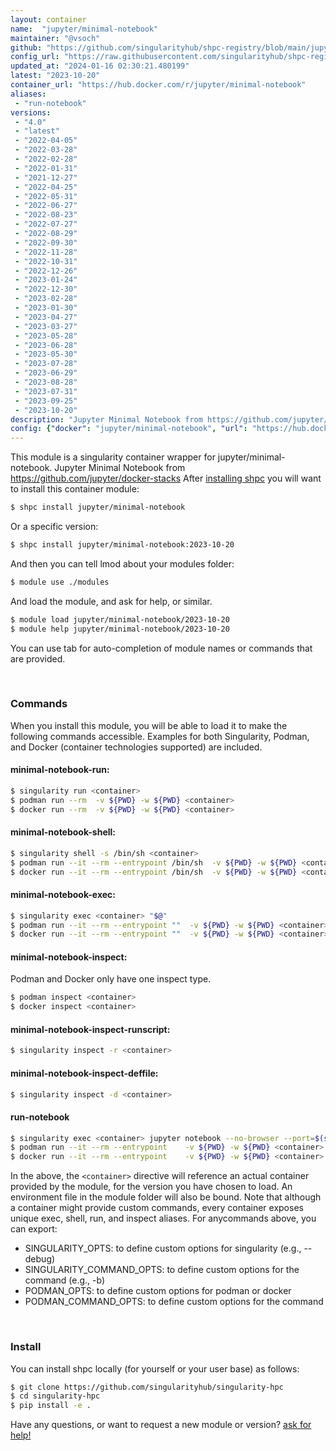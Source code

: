```yaml
---
layout: container
name:  "jupyter/minimal-notebook"
maintainer: "@vsoch"
github: "https://github.com/singularityhub/shpc-registry/blob/main/jupyter/minimal-notebook/container.yaml"
config_url: "https://raw.githubusercontent.com/singularityhub/shpc-registry/main/jupyter/minimal-notebook/container.yaml"
updated_at: "2024-01-16 02:30:21.480199"
latest: "2023-10-20"
container_url: "https://hub.docker.com/r/jupyter/minimal-notebook"
aliases:
 - "run-notebook"
versions:
 - "4.0"
 - "latest"
 - "2022-04-05"
 - "2022-03-28"
 - "2022-02-28"
 - "2022-01-31"
 - "2021-12-27"
 - "2022-04-25"
 - "2022-05-31"
 - "2022-06-27"
 - "2022-08-23"
 - "2022-07-27"
 - "2022-08-29"
 - "2022-09-30"
 - "2022-11-28"
 - "2022-10-31"
 - "2022-12-26"
 - "2023-01-24"
 - "2022-12-30"
 - "2023-02-28"
 - "2023-01-30"
 - "2023-04-27"
 - "2023-03-27"
 - "2023-05-28"
 - "2023-06-28"
 - "2023-05-30"
 - "2023-07-28"
 - "2023-06-29"
 - "2023-08-28"
 - "2023-07-31"
 - "2023-09-25"
 - "2023-10-20"
description: "Jupyter Minimal Notebook from https://github.com/jupyter/docker-stacks"
config: {"docker": "jupyter/minimal-notebook", "url": "https://hub.docker.com/r/jupyter/minimal-notebook", "maintainer": "@vsoch", "description": "Jupyter Minimal Notebook from https://github.com/jupyter/docker-stacks", "latest": {"2023-10-20": "sha256:1c4c8b6c7c27059c353d4e80523c2696e34723fde67d27418873ebeb42032551"}, "tags": {"4.0": "sha256:6f9d189494fe091700681eb39b429dfe1420ad0717697c2e2293779fcb80cd1e", "latest": "sha256:1c4c8b6c7c27059c353d4e80523c2696e34723fde67d27418873ebeb42032551", "2022-04-05": "sha256:81d41c8b10bce94a01aa5b6df1a12ca1f0946b42f378b8221297e6612100377d", "2022-03-28": "sha256:2207739da5b641fed8845913d97bd41cffb372470d97bf5f5be164706ade78b1", "2022-02-28": "sha256:3369a21d4377037e239223b165f44aec62a76e8cbafae15528eff5f4dc159bc8", "2022-01-31": "sha256:f403b4917f873629cc934941deec6015155351d40fb8d485493d2bd6ad719a5c", "2021-12-27": "sha256:1866eaf6a7fc0fc9564650a296625a6a4be24f4c392c95d9b547b92483dad99d", "2022-04-25": "sha256:bf5f9018016b090e59e9abf87531e0031c1535a39d89fe87c7a34e064d330bc0", "2022-05-31": "sha256:31c63280671cec569a03e6e738fee04f08ff6dae2d080ab6f57cc650ec8c7838", "2022-06-27": "sha256:bf498f5be6836f67dcf2ee298b3b0c04366ae9afcc6123716f795e6f5fb49d53", "2022-08-23": "sha256:e5fd7ecc73bbdcd86b500175b82f9f44c34e112f4a9090ff9a26bd64991042ed", "2022-07-27": "sha256:6283248f73796c3288c877ada477a32245bccd63691e5c1b7407c9af18592207", "2022-08-29": "sha256:9e2bcb365d5e34cafd56735f82f58928404e86fbb7e75d017bd4e743b0e70a72", "2022-09-30": "sha256:69f2bed01b7bc7bb54306303162489d382ebae50ba9e767c6e3b832f45fad500", "2022-11-28": "sha256:5552c99097d0d85d743c78300cc153f6217e1304149f79f13ad59a8a099029a5", "2022-10-31": "sha256:4ba90749751207a70fc1e4280efd1ff7bf80462f07e438fe8a6f0830f985da61", "2022-12-26": "sha256:d9e7da493ea6c108f61eaf07a19123477643b9aadad1095ea6abd5d615a3c656", "2023-01-24": "sha256:3378e2d822b3aef19856a3f61203d3ca97c3237bbe3618b568e0f003af4c334d", "2022-12-30": "sha256:5c9ba70f8687803cdfd9d46f56bb437e373ac5aa2d0a57ea9f8fd01cc8c9a0bd", "2023-02-28": "sha256:797f35c5059c87478cd1f813325989be11474c49d2390b645a2627b3e989fcab", "2023-01-30": "sha256:4821f656581f6864df3076790bb37eebbb6e40db949b9b52dbb136dafb172ceb", "2023-04-27": "sha256:85eabe835982d00d32de7996f211a201223fc93fa0d1a620adbe610d7ac07ef8", "2023-03-27": "sha256:512440827f4fad9361fa4cc9334ae54456a764181a80c61ee1d1cae9736c8705", "2023-05-28": "sha256:493c13d3d2fa0f6f3980a8d3c0cccf7734d933afb4ae053f8de58c2b6e0faecc", "2023-06-28": "sha256:2c5839d25155ba61a50030684f935ae688b10092d31d8951a091fd36c945db61", "2023-05-30": "sha256:ff44a08dd40c7fbdaf6983e98c5008f39fa36674c3fbf7a117e5f19dd775365c", "2023-07-28": "sha256:79ac752ccac620b4cbd1d3a8f32f2998528912cd3f6520f18e929943c815574a", "2023-06-29": "sha256:2a4c3b723dcdb5a3238a8b058d269c23caf1eb839b16d1228901d665a49a2929", "2023-08-28": "sha256:5208b1f4151b8ebc2877535d62889d1d69737185ca6e0023cdd72108fdaa2159", "2023-07-31": "sha256:b4b7db94fa21102a4dc804f4a0b9d72a4ac51128317a9a7bafd7e88368dbbcf6", "2023-09-25": "sha256:d8e1e43a7c155dc3cd9281f687a459dee22f6e0b8709fae280da9e43d5756bbf", "2023-10-20": "sha256:1c4c8b6c7c27059c353d4e80523c2696e34723fde67d27418873ebeb42032551"}, "features": {"home": true}, "aliases": [{"name": "run-notebook", "command": "jupyter notebook --no-browser --port=$(shuf -i 2000-65000 -n 1) --ip 0.0.0.0"}]}
---
```


This module is a singularity container wrapper for jupyter/minimal-notebook.
Jupyter Minimal Notebook from https://github.com/jupyter/docker-stacks
After [installing shpc](#install) you will want to install this container module:


```bash
$ shpc install jupyter/minimal-notebook
```

Or a specific version:

```bash
$ shpc install jupyter/minimal-notebook:2023-10-20
```

And then you can tell lmod about your modules folder:

```bash
$ module use ./modules
```

And load the module, and ask for help, or similar.

```bash
$ module load jupyter/minimal-notebook/2023-10-20
$ module help jupyter/minimal-notebook/2023-10-20
```

You can use tab for auto-completion of module names or commands that are provided.

<br>

### Commands

When you install this module, you will be able to load it to make the following commands accessible.
Examples for both Singularity, Podman, and Docker (container technologies supported) are included.

#### minimal-notebook-run:

```bash
$ singularity run <container>
$ podman run --rm  -v ${PWD} -w ${PWD} <container>
$ docker run --rm  -v ${PWD} -w ${PWD} <container>
```

#### minimal-notebook-shell:

```bash
$ singularity shell -s /bin/sh <container>
$ podman run --it --rm --entrypoint /bin/sh  -v ${PWD} -w ${PWD} <container>
$ docker run --it --rm --entrypoint /bin/sh  -v ${PWD} -w ${PWD} <container>
```

#### minimal-notebook-exec:

```bash
$ singularity exec <container> "$@"
$ podman run --it --rm --entrypoint ""  -v ${PWD} -w ${PWD} <container> "$@"
$ docker run --it --rm --entrypoint ""  -v ${PWD} -w ${PWD} <container> "$@"
```

#### minimal-notebook-inspect:

Podman and Docker only have one inspect type.

```bash
$ podman inspect <container>
$ docker inspect <container>
```

#### minimal-notebook-inspect-runscript:

```bash
$ singularity inspect -r <container>
```

#### minimal-notebook-inspect-deffile:

```bash
$ singularity inspect -d <container>
```


#### run-notebook

```bash
$ singularity exec <container> jupyter notebook --no-browser --port=$(shuf -i 2000-65000 -n 1) --ip 0.0.0.0
$ podman run --it --rm --entrypoint    -v ${PWD} -w ${PWD} <container> -c " $@"
$ docker run --it --rm --entrypoint    -v ${PWD} -w ${PWD} <container> -c " $@"
```



In the above, the `<container>` directive will reference an actual container provided
by the module, for the version you have chosen to load. An environment file in the
module folder will also be bound. Note that although a container
might provide custom commands, every container exposes unique exec, shell, run, and
inspect aliases. For anycommands above, you can export:

 - SINGULARITY_OPTS: to define custom options for singularity (e.g., --debug)
 - SINGULARITY_COMMAND_OPTS: to define custom options for the command (e.g., -b)
 - PODMAN_OPTS: to define custom options for podman or docker
 - PODMAN_COMMAND_OPTS: to define custom options for the command

<br>

### Install

You can install shpc locally (for yourself or your user base) as follows:

```bash
$ git clone https://github.com/singularityhub/singularity-hpc
$ cd singularity-hpc
$ pip install -e .
```

Have any questions, or want to request a new module or version? [ask for help!](https://github.com/singularityhub/singularity-hpc/issues)